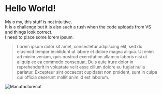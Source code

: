 # Hello World!
My o my, this stuff is not intuitive.  
It is a challenge but it is also such a rush when the code uploads from VS and things look correct.  
I need to place some lorem ipsum:
> Lorem ipsum dolor sit amet, consectetur adipiscing elit, sed do eiusmod tempor incididunt ut labore et dolore magna aliqua. Ut enim ad minim veniam, quis nostrud exercitation ullamco laboris nisi ut aliquip ex ea commodo consequat. Duis aute irure dolor in reprehenderit in voluptate velit esse cillum dolore eu fugiat nulla pariatur. Excepteur sint occaecat cupidatat non proident, sunt in culpa qui officia deserunt mollit anim id est laborum. 

![Manufacturecat](https://github.com/john89521/john89521.github.io/blob/main/_img/manufacturetocat.png)
